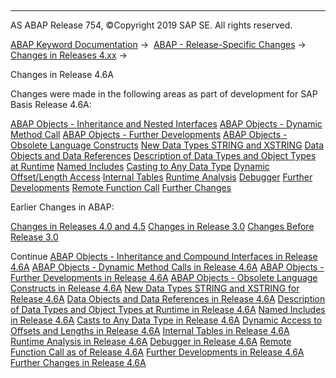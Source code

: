   

* * *

AS ABAP Release 754, ©Copyright 2019 SAP SE. All rights reserved.

[ABAP Keyword Documentation](javascript:call_link\('abenabap.htm'\)) →  [ABAP - Release-Specific Changes](javascript:call_link\('abennews.htm'\)) →  [Changes in Releases 4.xx](javascript:call_link\('abennews-4.htm'\)) → 

Changes in Release 4.6A

Changes were made in the following areas as part of development for SAP Basis Release 4.6A:

[ABAP Objects - Inheritance and Nested Interfaces](javascript:call_link\('abennews-46-objects-vererbung.htm'\))
[ABAP Objects - Dynamic Method Call](javascript:call_link\('abennews-46-objects-dynamic.htm'\))
[ABAP Objects - Further Developments](javascript:call_link\('abennews-46-objects-entwicklungen.htm'\))
[ABAP Objects - Obsolete Language Constructs](javascript:call_link\('abennews-46-objects-obsolete.htm'\))
[New Data Types STRING and XSTRING](javascript:call_link\('abennews-46-strings.htm'\))
[Data Objects and Data References](javascript:call_link\('abennews-46-data-references.htm'\))
[Description of Data Types and Object Types at Runtime](javascript:call_link\('abennews-46-type-identification.htm'\))
[Named Includes](javascript:call_link\('abennews-46-includes.htm'\))
[Casting to Any Data Type](javascript:call_link\('abennews-46-assign-casting.htm'\))
[Dynamic Offset/Length Access](javascript:call_link\('abennwes-46-offset.htm'\))
[Internal Tables](javascript:call_link\('abennews-46-internal-tables.htm'\))
[Runtime Analysis](javascript:call_link\('abennews-46-se30.htm'\))
[Debugger](javascript:call_link\('abennwes-46-debugger.htm'\))
[Further Developments](javascript:call_link\('abennews-46-entwicklungen.htm'\))
[Remote Function Call](javascript:call_link\('abennews-46-rfc.htm'\))
[Further Changes](javascript:call_link\('abennews-46-sonstiges.htm'\))

Earlier Changes in ABAP:

[Changes in Releases 4.0 and 4.5](javascript:call_link\('abennews-40.htm'\))
[Changes in Release 3.0](javascript:call_link\('abennews-30.htm'\))
[Changes Before Release 3.0](javascript:call_link\('abennews-21.htm'\))

Continue
[ABAP Objects - Inheritance and Compound Interfaces in Release 4.6A](javascript:call_link\('abennews-46-objects-vererbung.htm'\))
[ABAP Objects - Dynamic Method Calls in Release 4.6A](javascript:call_link\('abennews-46-objects-dynamic.htm'\))
[ABAP Objects - Further Developments in Release 4.6A](javascript:call_link\('abennews-46-objects-entwicklungen.htm'\))
[ABAP Objects - Obsolete Language Constructs in Release 4.6A](javascript:call_link\('abennews-46-objects-obsolete.htm'\))
[New Data Types STRING and XSTRING for Release 4.6A](javascript:call_link\('abennews-46-strings.htm'\))
[Data Objects and Data References in Release 4.6A](javascript:call_link\('abennews-46-data-references.htm'\))
[Description of Data Types and Object Types at Runtime in Release 4.6A](javascript:call_link\('abennews-46-type-identification.htm'\))
[Named Includes in Release 4.6A](javascript:call_link\('abennews-46-includes.htm'\))
[Casts to Any Data Type in Release 4.6A](javascript:call_link\('abennews-46-assign-casting.htm'\))
[Dynamic Access to Offsets and Lengths in Release 4.6A](javascript:call_link\('abennwes-46-offset.htm'\))
[Internal Tables in Release 4.6A](javascript:call_link\('abennews-46-internal-tables.htm'\))
[Runtime Analysis in Release 4.6A](javascript:call_link\('abennews-46-se30.htm'\))
[Debugger in Release 4.6A](javascript:call_link\('abennwes-46-debugger.htm'\))
[Remote Function Call as of Release 4.6A](javascript:call_link\('abennews-46-rfc.htm'\))
[Further Developments in Release 4.6A](javascript:call_link\('abennews-46-entwicklungen.htm'\))
[Further Changes in Release 4.6A](javascript:call_link\('abennews-46-sonstiges.htm'\))